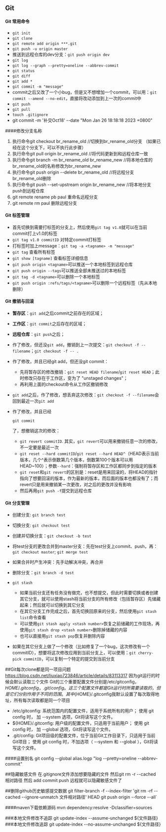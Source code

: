 ## Git

#### Git 常用命令

- `git init`
- `git clone`
- `git remote add origin ***.git`
- `git push -u origin master`
- 推送到远程仓库的dev分支：`git push origin dev`
- `git log`
- `git log --graph --pretty=oneline --abbrev-commit`
- `git status`
- `git diff`
- `git add *`
- `git commit -m "message"`
- commit之后又改了一个小bug，但是又不想增加一个commit，可以用：`git commit --amend --no-edit`，直接将改动添加到上一次的commit中
- `git push`
- `git pull`
- `touch .gitignore` 
-  git commit -m '补交Oct18' --date "Mon Jan 26 18:18:18 2023 +0800"

####修改分支名称

1. 执行命令git checkout br_rename_old   //切换到br_rename_old分支 （如果已经在这个分支下，可以不执行此步骤）
2. 执行命令git pull origin br_rename_old  //将代码更新到和远程仓库一致
3. 执行命令git branch -m br_rename_old br_rename_new  //将本地仓库的br_rename_old的名称修改为br_rename_new
4. 执行命令git push origin --delete br_rename_old  //将远程分支br_rename_old删除
5. 执行命令git push --set-upstream origin br_rename_new   //将本地分支push到远程仓库
6. git remote rename pb paul 重命名远程分支
7. git remote rm paul 删除远程分支



#### Git 标签管理

- 首先切换到需要打标签的分支上，然后使用`git tag v1.0`就可以在当前commit打上v1.0的标签
- `git tag v1.0 commitID` 对特定commit打标签
- 打标签时加上message：`git tag -a <tagname> -m "message"`
- `git tag` 查看所有标签
- `git show [tagname]` 查看标签详细信息
- `git push origin <tagname>`可以推送一个本地标签到远程仓库
- `git push origin --tags`可以推送全部未推送过的本地标签
- `git tag -d <tagname>`可以删除一个本地标签
- `git push origin :refs/tags/<tagname>`可以删除一个远程标签（先从本地删除）

#### Git 撤销与回滚

- **暂存区**：`git add`之后commit之前存在的区域；

- **工作区**：`git commit`之后存在的区域；

- **远程仓库**：`git push`之后；

- 作了修改，但还没`git add`，撤销到上一次提交：`git checkout -f -- filename`；`git checkout -f -- .`

- 作了修改，并且已经git add，但还没git commit：

  - 先将暂存区的修改撤销：`git reset HEAD filename`/`git reset HEAD`；此时修改只存在于工作区，变为了 "unstaged changes"；
  - 再利用上面的checkout命令从工作区撤销修改

- `git add`之后，作了修改，想丢弃这次修改：`git checkout -f --filename`会回到最近一次`git add`

- 作了修改，并且已经

  ```
  git commit
  ```

  了，想撤销这次的修改：

  - `git revert commitID`. 其实，`git revert`可以用来撤销任意一次的修改，不一定要是最近一次
  - `git reset --hard commitID`/`git reset --hard HEAD^`（HEAD表示当前版本，几个^表示倒数第几个版本，倒数第100个版本可以用HEAD~100）；参数`--hard`：强制将暂存区和工作区都同步到指定的版本
  - `git reset`和`git revert`的区别是：reset是用来回滚的，将HEAD的指针指向了想要回滚的版本，作为最新的版本，而后面的版本也都没有了；而revert只是用来撤销某一次更改，对之后的更改并没有影响
  - 然后再用`git push -f`提交到远程仓库

#### Git 分支管理

- 创建分支: `git branch test`

- 切换分支: `git checkout test`

- 创建并切换分支：`git checkout -b test`

- 将test分支的更改合并到master分支：先在test分支上commit、push，再：`git checkout master`; `git merge test`

- 如果合并时产生冲突：先手动解决冲突，再合并

- 删除分支：`git branch -d test`

- ```
  git stash
  ```

  - 如果当前分支还有任务没有做完，也不想提交，但此时需要切换或者创建其它分支，就可以使用stash将当前分支的所有修改（包括暂存区）先储藏起来；然后就可以切换到其它分支
  - 在其它分支工作完成之后，首先切换回原来的分支，然后使用`git stash list`命令查看
  - 可以使用`git stash apply <stash number>`恢复之前储藏的工作现场，再使用`git stash drop <stash number>`删除掉储藏的内容
  - 也可以直接用`git stash pop`恢复并删除内容

- 如果在其它分支上做了一个修改（比如修复了一个bug，这次修改有一个commitID），想要将这次修改应用到当前分支上，可以使用：`git cherry-pick commitID`，可以复制一个特定的提交到当前分支

##Git每次clone都是同一项目问题
https://blog.csdn.net/liuxiao723846/article/details/83113317
因为git运行的时候会默认读取三个文件
Git的三个重要配置文件分别是/etc/gitconfig，${HOME}/.gitconfig，.git/config。这三个配置文件都是Git运行时所需要读取的，但是它们分别作用于不同的范围。
其中${HOME}/.gitconfig我默认设置了每次取得地址，所有每次读取都是同一个项目
- /etc/gitconfig: 系统范围内的配置文件，适用于系统所有的用户； 使用 git config 时， 加 --system 选项，Git将读写这个文件。
- ${HOME}/.gitconfig: 用户级的配置文件，只适用于当前用户； 使用 git config 时， 加 --global 选项，Git将读写这个文件。
- .git/config: Git项目级的配置文件，位于当前Git工作目录下，只适用于当前Git项目； 使用 git config 时，不加选项（ --system 和 --global  ），Git将读写这个文件。


####设置别名
git config --global alias.logp "log  --pretty=oneline --abbrev-commit"


##隐藏敏感文件
在.gitignore文件添加想要隐藏的文件 然后git rm -r --cached 相对路径 然后 add commit push 远程就可以隐藏敏感文件了

##删除github历史敏感提交数据
git filter-branch -f  --index-filter 'git rm -rf --cached --ignore-unmatch 文件相对路径' HEAD
git push origin --force --all`

####maven下载依赖源码
mvn dependency:resolve -Dclassifier=sources


###本地文件修改不追踪
git update-index --assume-unchanged ${文件路径}
###本地文件修改追踪
git update-index --no-assume-unchanged ${文件路径}